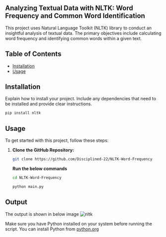 ## Analyzing Textual Data with NLTK: Word Frequency and Common Word Identification

This project uses Natural Language Toolkit (NLTK) library to conduct an insightful analysis of textual data. The primary objectives include calculating word frequency and identifying common words within a given text. 

## Table of Contents

- [Installation](#installation)
- [Usage](#usage)

## Installation

Explain how to install your project. Include any dependencies that need to be installed and provide clear instructions.

```bash
pip install nltk
```
## Usage

To get started with this project, follow these steps:

1. **Clone the GitHub Repository:**
   ```bash
   git clone https://github.com/Disciplined-22/NLTK-Word-Frequency
   ```
   **Run the below commands**
   ```bash
   cd NLTK-Word-Frequency
   ```
      ```bash
   python main.py
   ```
      
## Output
The output is shown in below image
![nltk](https://github.com/Disciplined-22/NLTK-Word-Frequency/assets/129745308/fb56f451-042a-4ad6-87fc-91e42acd7b9c)

Make sure you have Python installed on your system before running the script. You can install Python from [python.org](https://www.python.org/)


